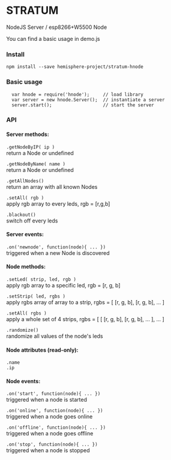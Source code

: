 # STRATUM
NodeJS Server / esp8266+W5500 Node

You can find a basic usage in demo.js

### Install
`npm install --save hemisphere-project/stratum-hnode`


### Basic usage
```
  var hnode = require('hnode');     // load library
  var server = new hnode.Server();  // instantiate a server
  server.start();                   // start the server
```

### API
#### Server methods:
  `.getNodeByIP( ip )`      
      return a Node or undefined

  `.getNodeByName( name )`  
       return a Node or undefined

  `.getAllNodes()`  
      return an array with all known Nodes

  `.setAll( rgb )`  
      apply rgb array to every leds, rgb = [r,g,b]

  `.blackout()`  
      switch off every leds

#### Server events:
  `.on('newnode', function(node){ ... })`   
       triggered when a new Node is discovered

#### Node methods:
  `.setLed( strip, led, rgb )`   
       apply rgb array to a specific led, rgb = [r, g, b]

  `.setStrip( led, rgbs )`   
       apply rgbs array of array to a strip, rgbs = [ [r, g, b],  [r, g, b], ... ]

  `.setAll( rgbs )`   
       apply a whole set of 4 strips, rgbs = [ [ [r, g, b],  [r, g, b], ... ], ... ]

  `.randomize()`   
       randomize all values of the node's leds

#### Node attributes (read-only):
  `.name`   
  `.ip`

#### Node events:
  `.on('start', function(node){ ... }) `  
       triggered when a node is started

  `.on('online', function(node){ ... })`   
       triggered when a node goes online

  `.on('offline', function(node){ ... }) `  
       triggered when a node goes offline

  `.on('stop', function(node){ ... }) `  
       triggered when a node is stopped
